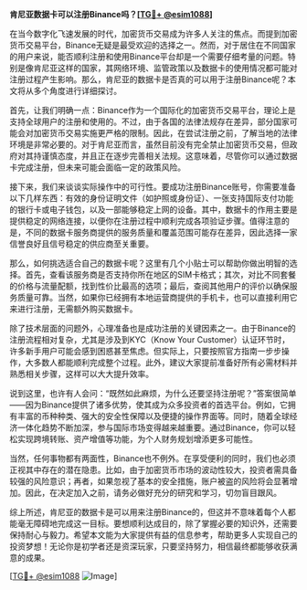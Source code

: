 **肯尼亚数据卡可以注册Binance吗？[[TG💪+ @esim1088](https://t.me/s/esim1088)]**

在当今数字化飞速发展的时代，加密货币交易成为许多人关注的焦点。而提到加密货币交易平台，Binance无疑是最受欢迎的选择之一。然而，对于居住在不同国家的用户来说，能否顺利注册和使用Binance平台却是一个需要仔细考量的问题。特别是像肯尼亚这样的国家，其网络环境、监管政策以及数据卡的使用情况都可能对注册过程产生影响。那么，肯尼亚的数据卡是否真的可以用于注册Binance呢？本文将从多个角度进行详细探讨。

首先，让我们明确一点：Binance作为一个国际化的加密货币交易平台，理论上是支持全球用户的注册和使用的。不过，由于各国的法律法规存在差异，部分国家可能会对加密货币交易实施更严格的限制。因此，在尝试注册之前，了解当地的法律环境是非常必要的。对于肯尼亚而言，虽然目前没有完全禁止加密货币交易，但政府对其持谨慎态度，并且正在逐步完善相关法规。这意味着，尽管你可以通过数据卡完成注册，但未来可能会面临一定的政策风险。

接下来，我们来谈谈实际操作中的可行性。要成功注册Binance账号，你需要准备以下几样东西：有效的身份证明文件（如护照或身份证）、一张支持国际支付功能的银行卡或电子钱包，以及一部能够稳定上网的设备。其中，数据卡的作用主要是提供稳定的网络连接，以便你在注册过程中顺利完成各项验证步骤。值得注意的是，不同的数据卡服务商提供的服务质量和覆盖范围可能存在差异，因此选择一家信誉良好且信号稳定的供应商至关重要。

那么，如何挑选适合自己的数据卡呢？这里有几个小贴士可以帮助你做出明智的选择。首先，查看该服务商是否支持你所在地区的SIM卡格式；其次，对比不同套餐的价格与流量配额，找到性价比最高的选项；最后，查阅其他用户的评价以确保服务质量可靠。当然，如果你已经拥有本地运营商提供的手机卡，也可以直接利用它来进行注册，无需额外购买数据卡。

除了技术层面的问题外，心理准备也是成功注册的关键因素之一。由于Binance的注册流程相对复杂，尤其是涉及到KYC（Know Your Customer）认证环节时，许多新手用户可能会感到困惑甚至焦虑。但实际上，只要按照官方指南一步步操作，大多数人都能顺利完成整个过程。此外，建议大家提前准备好所有必需材料并熟悉相关步骤，这样可以大大提升效率。

说到这里，也许有人会问：“既然如此麻烦，为什么还要坚持注册呢？”答案很简单——因为Binance提供了诸多优势，使其成为众多投资者的首选平台。例如，它拥有丰富的币种种类、强大的安全性保障以及便捷的操作界面等。同时，随着全球经济一体化趋势不断加深，参与国际市场变得越来越重要。通过Binance，你可以轻松实现跨境转账、资产增值等功能，为个人财务规划增添更多可能性。

当然，任何事物都有两面性，Binance也不例外。在享受便利的同时，我们也必须正视其中存在的潜在隐患。比如，由于加密货币市场的波动性较大，投资者需具备较强的风险意识；再者，如果忽视了基本的安全措施，账户被盗的风险将会显著增加。因此，在决定加入之前，请务必做好充分的研究和学习，切勿盲目跟风。

综上所述，肯尼亚的数据卡是可以用来注册Binance的，但这并不意味着每个人都能毫无障碍地完成这一目标。要想顺利达成目的，除了掌握必要的知识外，还需要保持耐心与毅力。希望本文能为大家提供有益的信息参考，帮助更多人实现自己的投资梦想！无论你是初学者还是资深玩家，只要坚持努力，相信最终都能够收获满意的成果。

[[TG💪+ @esim1088](https://t.me/s/esim1088) ![Image](https://i.postimg.cc/4NQfJmqS/Snipaste-2025-05-13-00-14-12.png)]